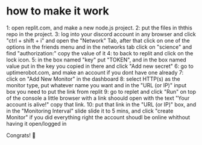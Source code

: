 # how to make it work
1: open replit.com, and make a new node.js project.
2: put the files in ththis repo in the project.
3: log into your discord account in any browser and click "ctrl + shift + i" and open the "Network" Tab, after that click on one of the options in the friends menu and in the networks tab click on "science" and find "authorization:" copy the value of it
4: to back to replit and click on the lock icon.
5: in the box named "key" put "TOKEN", and in the box named value put in the key you copied in there and click "Add new secret"
6: go to uptimerobot.com, and make an account if you dont have one already
7: click on "Add New Monitor" in the dashboard
8: select HTTP(s) as the monitor type, put whatever name you want and in the "URL (or IP)" input box you need to put the link from replit
9: go to replet and click "Run" on top of the console a little browser with a link shoould open with the text "Your account is alive!" copy that link.
10: put that link in the "URL (or IP)" box, and in the "Monitoring Interval" slide slide it to 5 mins, and click "create Monitor"
if you did everything right the account shoudl be online whithout having it open/logged in

Congrats! 🎉

